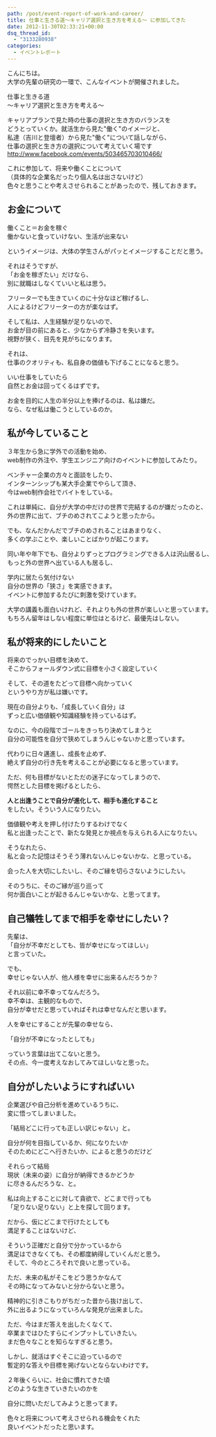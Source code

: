 ```yaml
---
path: /post/event-report-of-work-and-career/
title: 仕事と生きる道〜キャリア選択と生き方を考える〜 に参加してきた
date: 2012-11-30T02:33:21+00:00
dsq_thread_id:
  - "3133280938"
categories:
  - イベントレポート
---
```


こんにちは。  
大学の先輩の研究の一環で、こんなイベントが開催されました。

仕事と生きる道  
～キャリア選択と生き方を考える～  

<!--more-->

キャリアプランで見た時の仕事の選択と生き方のバランスを  
どうとっていくか。就活生から見た"働く"のイメージと、  
私達（吉川と登壇者）から見た"働く"について話しながら、  
仕事の選択と生き方の選択について考えていく場です  
<http://www.facebook.com/events/503465703010466/>

これに参加して、将来や働くことについて  
（具体的な企業名だったり個人名は出さないけど）  
色々と思うことや考えさせられることがあったので、残しておきます。 

お金について
----------------------------------------

働くこと＝お金を稼ぐ  
働かないと食っていけない、生活が出来ない

というイメージは、大体の学生さんがパッとイメージすることだと思う。

それはそうですが、  
「お金を稼ぎたい」だけなら、  
別に就職はしなくていいと私は思う。

フリーターでも生きていくのに十分なほど稼げるし、  
人によるけどフリーターの方が楽なはず。

そして私は、人生経験が足りないので、  
お金が目の前にあると、少なからず冷静さを失います。  
視野が狭く、目先を見がちになります。

それは、  
仕事のクオリティも、私自身の価値も下げることになると思う。

いい仕事をしていたら  
自然とお金は回ってくるはずです。

お金を目的に人生の半分以上を捧げるのは、私は嫌だ。  
なら、なぜ私は働こうとしているのか。 

私が今していること
----------------------------------------

３年生から急に学外での活動を始め、  
web制作の外注や、学生エンジニア向けのイベントに参加してみたり。

ベンチャー企業の方々と面談をしたり、  
インターンシップも某大手企業でやらして頂き、  
今はweb制作会社でバイトをしている。

これは単純に、自分が大学の中だけの世界で完結するのが嫌だったのと、  
外の世界に出て、ブチのめされてこようと思ったから。

でも、なんだかんだでブチのめされることはあまりなく、  
多くの学ぶことや、楽しいことばかりが起こります。

同い年や年下でも、自分よりずっとプログラミングできる人は沢山居るし、  
もっと外の世界へ出ている人も居るし、

学内に居たら気付けない  
自分の世界の「狭さ」を実感できます。  
イベントに参加するたびに刺激を受けています。

大学の講義も面白いけれど、それよりも外の世界が楽しいと思っています。  
もちろん留年はしない程度に単位はとるけど、最優先はしない。 

私が将来的にしたいこと
----------------------------------------

将来のでっかい目標を決めて、  
そこからフォールダウン式に目標を小さく設定していく 

そして、その道をたどって目標へ向かっていく  
というやり方が私は嫌いです。

現在の自分よりも、「成長していく自分」は  
ずっと広い価値観や知識経験を持っているはず。

なのに、今の段階でゴールをきっちり決めてしまうと  
自分の可能性を自分で狭めてしまうんじゃないかと思っています。

代わりに日々邁進し、成長を止めず、  
絶えず自分の行き先を考えることが必要になると思っています。

ただ、何も目標がないとただの迷子になってしまうので、  
愕然とした目標を掲げるとしたら、

**人と出逢うことで自分が進化して、相手も進化すること**  
をしたい。そういう人になりたい。

価値観や考えを押し付けたりするわけでなく  
私と出逢ったことで、新たな発見とか視点を与えられる人になりたい。

そうなれたら、  
私と会った記憶はそうそう薄れないんじゃないかな、と思っている。

会った人を大切にしたいし、そのご縁を切らさないようにしたい。

そのうちに、そのご縁が巡り巡って  
何か面白いことが起きるんじゃないかな、と思ってます。 

自己犠牲してまで相手を幸せにしたい？
----------------------------------------

先輩は、  
「自分が不幸だとしても、皆が幸せになってほしい」  
と言っていた。

でも、  
幸せじゃない人が、他人様を幸せに出来るんだろうか？

それ以前に幸不幸ってなんだろう。  
幸不幸は、主観的なもので、  
自分が幸せだと思っていればそれは幸せなんだと思います。

人を幸せにすることが先輩の幸せなら、

「自分が不幸になったとしても」

っていう言葉は出てこないと思う。  
その点、今一度考えなおしてみてほしいなと思った。 

自分がしたいようにすればいい
----------------------------------------

企業選びや自己分析を進めているうちに、  
変に悟ってしまいました。

「結局どこに行っても正しい訳じゃない」と。

自分が何を目指しているか、何になりたいか  
そのためにどこへ行きたいか、によると思うのだけど

それらって結局  
現状（未来の姿）に自分が納得できるかどうか  
に尽きるんだろうな、と。

私は向上することに対して貪欲で、どこまで行っても  
「足りない足りない」と上を探して回ります。

だから、仮にどこまで行けたとしても  
満足することはないけど、

そういう正確だと自分で分かっているから  
満足はできなくても、その都度納得していくんだと思う。  
そして、今のところそれで良いと思っている。

ただ、未来の私がそこをどう思うかなんて  
その時になってみないと分からないと思う。

精神的に引きこもりがちだった昔から抜け出して、  
外に出るようになっていろんな発見が出来ました。

ただ、今はまだ答えを出したくなくて、  
卒業まではひたすらにインプットしていきたい。  
まだ色々なことを知らなすぎると思う。

しかし、就活はすぐそこに迫っているので  
暫定的な答えや目標を掲げないとならないわけです。

２年後くらいに、社会に慣れてきた頃  
どのような生きていきたいのかを

自分に問いただしてみようと思ってます。

色々と将来について考えさせられる機会をくれた  
良いイベントだったと思います。 

<div style="font-size:0px;height:0px;line-height:0px;margin:0;padding:0;clear:both">
</div>